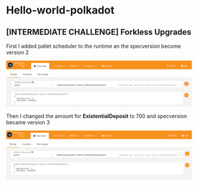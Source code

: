 # Hello-world-polkadot

## [INTERMEDIATE CHALLENGE] Forkless Upgrades

First I added pallet scheduler to the runtime an the specversion become version 2

![](https://github.com/beqaabu/Hello-world-polkadot/blob/main/v2.png)

Then I changed the amount for **ExistentialDeposit** to 700 and specversion became version 3

![](https://github.com/beqaabu/Hello-world-polkadot/blob/main/v3.png)
